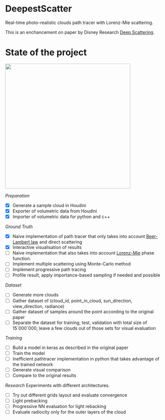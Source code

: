 # DeepestScatter
Real-time photo-realistic clouds path tracer with Lorenz-Mie scattering.

This is an enchancement on paper by Disney Research [Deep Scattering](http://drz.disneyresearch.com/~jnovak/publications/DeepScattering/DeepScattering.pdf).

# State of the project

<img src="https://github.com/marsermd/DeepestScatter/raw/master/images/naive_cloud_cube_rendering.png" width="400"/>  

*Preparation*
- [x] Generate a sample cloud in Houdini
- [x] Exporter of volumetric data from Houdini
- [x] Importer of volumetric data for python and c++

*Ground Truth*
- [x] Naive implementation of path tracer that only takes into account [Beer-Lambert law](https://en.wikipedia.org/wiki/Beer%E2%80%93Lambert_law) and direct scattering
- [x] Interactive visualisation of results  
- [ ] Naive implementation that also takes into account [Lorenz-Mie](https://en.wikipedia.org/wiki/Mie_scattering) phase function.
- [ ] Implement multiple scattering using Monte-Carlo method
- [ ] Implement progressive path tracing
- [ ] Profile result, apply importance-based sampling if needed and possible   

*Dataset*
- [ ] Generate more clouds
- [ ] Gather dataset of (cloud_id, point_in_cloud, sun_direction, view_direction, radiance)
- [ ] Gather dataset of samples around the point according to the original paper
- [ ] Separate the dataset for training, test, validation with total size of 15\`000\`000; leave a few clouds out of those sets for visual evaluation

*Training*
- [ ] Build a model in keras as described in the original paper
- [ ] Train the model
- [ ] Inefficient pathtracer implementation in python that takes advantage of the trained network
- [ ] Generate visual comparison
- [ ] Compare to the original results

*Research*
Experiments with different architectures.
- [ ] Try out different grids layout and evaluate convergence
- [ ] Light prebacking
- [ ] Progressive NN evaluation for light rebacking
- [ ] Evaluate radiocity only for the outer layers of the cloud
